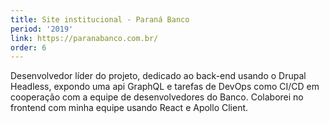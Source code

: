 ```yaml
---
title: Site institucional - Paraná Banco
period: '2019'
link: https://paranabanco.com.br/
order: 6
---
```

Desenvolvedor líder do projeto, dedicado ao back-end usando o Drupal Headless, expondo uma api GraphQL e tarefas de DevOps como CI/CD em cooperação com a equipe de desenvolvedores do Banco. Colaborei no frontend com minha equipe usando React e Apollo Client.
